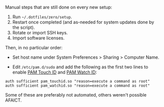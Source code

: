 Manual steps that are still done on every new setup:

1. Run `~/.dotfiles/zero/setup`.
2. Restart once completed (and as-needed for system updates done by the script).
3. Rotate or import SSH keys.
4. Import software licenses.

Then, in no particular order:

- Set host name under System Preferences > Sharing > Computer Name.

- Edit `/etc/pam.d/sudo` and add the following as the first two lines to enable
  [PAM Touch ID](https://github.com/Reflejo/pam-touchID) and [PAM Watch
  ID](https://github.com/biscuitehh/pam-watchid):

```
auth sufficient pam_touchid.so "reason=execute a command as root"
auth sufficient pam_watchid.so "reason=execute a command as root"
```

Some of these are preferably not automated, others weren't possible AFAICT.
